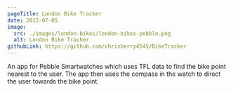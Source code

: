```yaml
---
pageTitle: London Bike Tracker
date: 2015-07-05
image:
  src: ./images/london-bikes/london-bikes-pebble.png
  alt: London Bike Tracker
githubLink: https://github.com/chrisberry4545/BikeTracker
---
```

An app for Pebble Smartwatches which uses TFL data to find the bike point nearest to the user. The app then uses the compass in the watch to direct the user towards the bike point.
